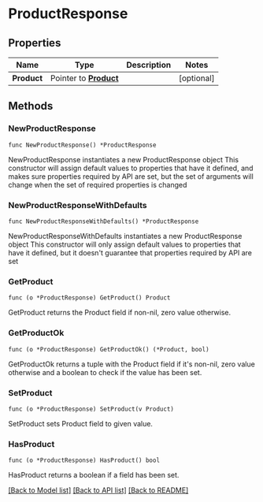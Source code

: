 # ProductResponse

## Properties

Name | Type | Description | Notes
------------ | ------------- | ------------- | -------------
**Product** | Pointer to [**Product**](Product.md) |  | [optional] 

## Methods

### NewProductResponse

`func NewProductResponse() *ProductResponse`

NewProductResponse instantiates a new ProductResponse object
This constructor will assign default values to properties that have it defined,
and makes sure properties required by API are set, but the set of arguments
will change when the set of required properties is changed

### NewProductResponseWithDefaults

`func NewProductResponseWithDefaults() *ProductResponse`

NewProductResponseWithDefaults instantiates a new ProductResponse object
This constructor will only assign default values to properties that have it defined,
but it doesn't guarantee that properties required by API are set

### GetProduct

`func (o *ProductResponse) GetProduct() Product`

GetProduct returns the Product field if non-nil, zero value otherwise.

### GetProductOk

`func (o *ProductResponse) GetProductOk() (*Product, bool)`

GetProductOk returns a tuple with the Product field if it's non-nil, zero value otherwise
and a boolean to check if the value has been set.

### SetProduct

`func (o *ProductResponse) SetProduct(v Product)`

SetProduct sets Product field to given value.

### HasProduct

`func (o *ProductResponse) HasProduct() bool`

HasProduct returns a boolean if a field has been set.


[[Back to Model list]](../README.md#documentation-for-models) [[Back to API list]](../README.md#documentation-for-api-endpoints) [[Back to README]](../README.md)


